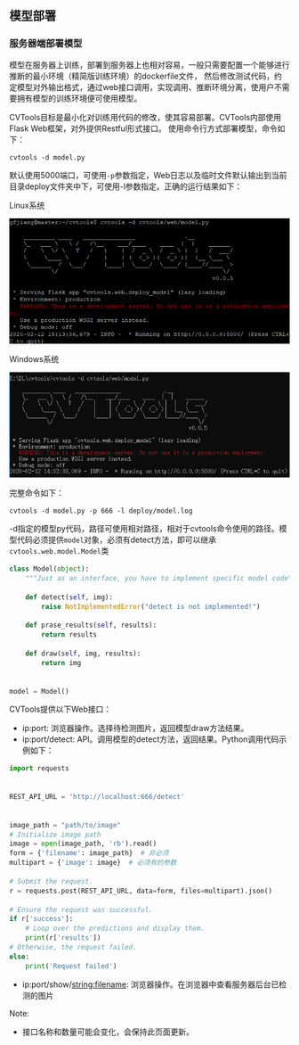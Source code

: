 ## 模型部署

### 服务器端部署模型

模型在服务器上训练，部署到服务器上也相对容易，一般只需要配置一个能够进行推断的最小环境（精简版训练环境）的dockerfile文件，
然后修改测试代码，约定模型对外输出格式，通过web接口调用，实现调用、推断环境分离，使用户不需要拥有模型的训练环境便可使用模型。

CVTools目标是最小化对训练用代码的修改，使其容易部署。CVTools内部使用Flask Web框架，对外提供Restful形式接口。
使用命令行方式部署模型，命令如下：

```
cvtools -d model.py

```

默认使用5000端口，可使用`-p`参数指定，Web日志以及临时文件默认输出到当前目录deploy文件夹中下，可使用-l参数指定。正确的运行结果如下：

Linux系统

![img](./_static/2020-02-12_151431.png)

Windows系统

![img](./_static/2020-02-12_143252.png)

完整命令如下：

```
cvtools -d model.py -p 666 -l deploy/model.log
```

-d指定的模型py代码，路径可使用相对路径，相对于cvtools命令使用的路径。模型代码必须提供`model`对象，必须有detect方法，即可以继承
`cvtools.web.model.Model`类

```python
class Model(object):
    """Just as an interface, you have to implement specific model code"""

    def detect(self, img):
        raise NotImplementedError("detect is not implemented!")

    def prase_results(self, results):
        return results

    def draw(self, img, results):
        return img


model = Model()
```

CVTools提供以下Web接口：

- ip:port: 浏览器操作。选择待检测图片，返回模型draw方法结果。
- ip:port/detect: API。调用模型的detect方法，返回结果。Python调用代码示例如下：

```python
import requests


REST_API_URL = 'http://localhost:666/detect'


image_path = "path/to/image"
# Initialize image path
image = open(image_path, 'rb').read()
form = {'filename': image_path}  # 非必须
multipart = {'image': image}  # 必须有的参数

# Submit the request.
r = requests.post(REST_API_URL, data=form, files=multipart).json()

# Ensure the request was successful.
if r['success']:
    # Loop over the predictions and display them.
    print(r['results'])
# Otherwise, the request failed.
else:
    print('Request failed')
```

- ip:port/show/<string:filename>: 浏览器操作。在浏览器中查看服务器后台已检测的图片

Note:
- 接口名称和数量可能会变化，会保持此页面更新。